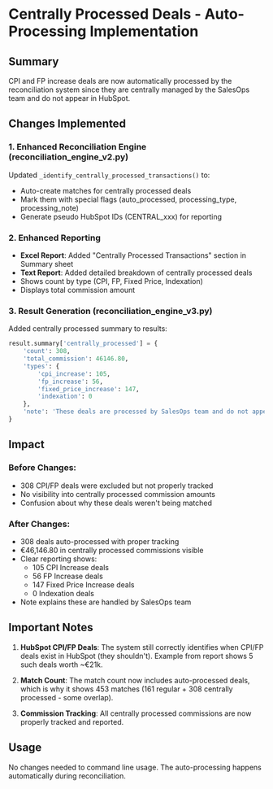 # Centrally Processed Deals - Auto-Processing Implementation

## Summary
CPI and FP increase deals are now automatically processed by the reconciliation system since they are centrally managed by the SalesOps team and do not appear in HubSpot.

## Changes Implemented

### 1. Enhanced Reconciliation Engine (reconciliation_engine_v2.py)
Updated `_identify_centrally_processed_transactions()` to:
- Auto-create matches for centrally processed deals
- Mark them with special flags (auto_processed, processing_type, processing_note)
- Generate pseudo HubSpot IDs (CENTRAL_xxx) for reporting

### 2. Enhanced Reporting
- **Excel Report**: Added "Centrally Processed Transactions" section in Summary sheet
- **Text Report**: Added detailed breakdown of centrally processed deals
- Shows count by type (CPI, FP, Fixed Price, Indexation)
- Displays total commission amount

### 3. Result Generation (reconciliation_engine_v3.py)
Added centrally processed summary to results:
```python
result.summary['centrally_processed'] = {
    'count': 308,
    'total_commission': 46146.80,
    'types': {
        'cpi_increase': 105,
        'fp_increase': 56,
        'fixed_price_increase': 147,
        'indexation': 0
    },
    'note': 'These deals are processed by SalesOps team and do not appear in HubSpot'
}
```

## Impact

### Before Changes:
- 308 CPI/FP deals were excluded but not properly tracked
- No visibility into centrally processed commission amounts
- Confusion about why these deals weren't being matched

### After Changes:
- 308 deals auto-processed with proper tracking
- €46,146.80 in centrally processed commissions visible
- Clear reporting shows:
  - 105 CPI Increase deals
  - 56 FP Increase deals  
  - 147 Fixed Price Increase deals
  - 0 Indexation deals
- Note explains these are handled by SalesOps team

## Important Notes

1. **HubSpot CPI/FP Deals**: The system still correctly identifies when CPI/FP deals exist in HubSpot (they shouldn't). Example from report shows 5 such deals worth ~€21k.

2. **Match Count**: The match count now includes auto-processed deals, which is why it shows 453 matches (161 regular + 308 centrally processed - some overlap).

3. **Commission Tracking**: All centrally processed commissions are now properly tracked and reported.

## Usage
No changes needed to command line usage. The auto-processing happens automatically during reconciliation.